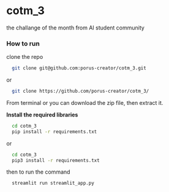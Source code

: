 # cotm_3
the challange of the month from AI student community

### How to run
clone the repo
```bash
  git clone git@github.com:porus-creator/cotm_3.git
```
or 
```bash
  git clone https://github.com/porus-creator/cotm_3/
```
From terminal or you can download the zip file, then extract it.

**Install the required libraries**
```bash
  cd cotm_3
  pip install -r requirements.txt
```
or 
```bash
  cd cotm_3
  pip3 install -r requirements.txt
```

then to run the command 
```bash
  streamlit run streamlit_app.py
  ```
